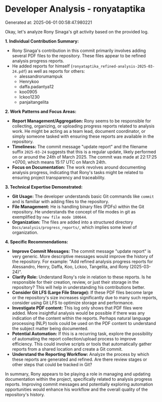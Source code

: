 # Developer Analysis - ronyataptika
Generated at: 2025-06-01 00:58:47.980221

Okay, let's analyze Rony Sinaga's git activity based on the provided log.

**1. Individual Contribution Summary:**

*   Rony Sinaga's contribution in this commit primarily involves adding several PDF files to the repository. These files appear to be refined analysis progress reports.
*   He added reports for himself (`ronyataptika_refined-analysis-2025-03-24.pdf`) as well as reports for others:
    *   alessandrorumampuk
    *   Henrykoo
    *   daffa.padantya12
    *   koo0905
    *   lckoo1230
    *   panjaitangelita

**2. Work Patterns and Focus Areas:**

*   **Report Management/Aggregation:** Rony seems to be responsible for collecting, organizing, or uploading progress reports related to analysis work. He might be acting as a team lead, document coordinator, or simply someone tasked with ensuring these reports are available in the repository.
*   **Timeliness:**  The commit message "update report" and the filename suffix `2025-03-24` suggests that this is a regular update, likely performed on or around the 24th of March 2025.  The commit was made at 22:17:25 +0700, which means 15:17 UTC on March 24th.
*   **Focus on Documentation:** The work revolves around documenting analysis progress, indicating that Rony's tasks might be related to ensuring project transparency and traceability.

**3. Technical Expertise Demonstrated:**

*   **Git Usage:** The developer understands basic Git commands like `commit` and is familiar with adding files to the repository.
*   **File Management:**  He is handling binary files (PDFs) within the Git repository.  He understands the concept of file modes in git as exemplified by `new file mode 100644`.
*   **Organization:** The files are added into a structured directory `Docs/analysis/progress_reports/`, which implies some level of organization.

**4. Specific Recommendations:**

*   **Improve Commit Messages:** The commit message "update report" is very generic.  More descriptive messages would improve the history of the repository.  For example: "Add refined analysis progress reports for Alessandro, Henry, Daffa, Koo, Lckoo, Tangelita, and Rony (2025-03-24)".
*   **Clarify Role:** Understand Rony's role in relation to these reports. Is he responsible for their creation, review, or just their storage in the repository?  This will help in understanding his contributions better.
*   **Consider Git LFS (Large File Storage):**  If these PDF files become large or the repository's size increases significantly due to many such reports, consider using Git LFS to optimize storage and performance.
*   **Investigate PDF content:** This log only shows that PDF files were added. More insightful analysis would be possible if there was any indication of the content within the reports. Perhaps natural language processing (NLP) tools could be used on the PDF content to understand the subject matter being documented.
*   **Potential Automation:** If this is a recurring task, explore the possibility of automating the report collection/upload process to improve efficiency.  This could involve scripts or tools that automatically gather reports from a shared location and create a Git commit.
*  **Understand the Reporting Workflow:** Analyze the process by which these reports are generated and refined. Are there review stages or other steps that could be tracked in Git?

In summary, Rony appears to be playing a role in managing and updating documentation within the project, specifically related to analysis progress reports.  Improving commit messages and potentially exploring automation opportunities would enhance his workflow and the overall quality of the repository's history.
